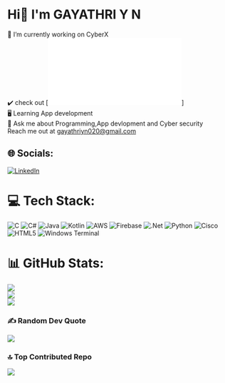 #                                                          Hi👋 I'm GAYATHRI Y N
🔭 I’m currently working on CyberX<br> ✔️ check out [![ My Resume](file:///C:/Users/gayathri/Downloads/Gayathri%20Y%20N%20Resume%20(1).pdf)] <br>🖥️ Learning  App development<br>💬 Ask me about Programming,App devlopment and Cyber security<br> Reach me out at gayathriyn020@gmail.com


## 🌐 Socials:
 [![LinkedIn](https://img.shields.io/badge/LinkedIn-%230077B5.svg?logo=linkedin&logoColor=white)](https://www.linkedin.com/in/gayathri-y-n-1a9048320)  

# 💻 Tech Stack:
![C](https://img.shields.io/badge/c-%2300599C.svg?style=for-the-badge&logo=c&logoColor=white) ![C#](https://img.shields.io/badge/c%23-%23239120.svg?style=for-the-badge&logo=csharp&logoColor=white) ![Java](https://img.shields.io/badge/java-%23ED8B00.svg?style=for-the-badge&logo=openjdk&logoColor=white) ![Kotlin](https://img.shields.io/badge/kotlin-%237F52FF.svg?style=for-the-badge&logo=kotlin&logoColor=white) ![AWS](https://img.shields.io/badge/AWS-%23FF9900.svg?style=for-the-badge&logo=amazon-aws&logoColor=white) ![Firebase](https://img.shields.io/badge/firebase-%23039BE5.svg?style=for-the-badge&logo=firebase) ![.Net](https://img.shields.io/badge/.NET-5C2D91?style=for-the-badge&logo=.net&logoColor=white) ![Python](https://img.shields.io/badge/python-3670A0?style=for-the-badge&logo=python&logoColor=ffdd54) ![Cisco](https://img.shields.io/badge/cisco-%23049fd9.svg?style=for-the-badge&logo=cisco&logoColor=black) ![HTML5](https://img.shields.io/badge/html5-%23E34F26.svg?style=for-the-badge&logo=html5&logoColor=white) ![Windows Terminal](https://img.shields.io/badge/Windows%20Terminal-%234D4D4D.svg?style=for-the-badge&logo=windows-terminal&logoColor=white)
# 📊 GitHub Stats:
![](https://github-readme-stats.vercel.app/api?username=gayathriyn&theme=dark&hide_border=false&include_all_commits=false&count_private=false)<br/>
![](https://github-readme-streak-stats.herokuapp.com/?user=gayathriyn&theme=dark&hide_border=false)<br/>
![](https://github-readme-stats.vercel.app/api/top-langs/?username=gayathriyn&theme=dark&hide_border=false&include_all_commits=false&count_private=false&layout=compact)


### ✍️ Random Dev Quote
![](https://quotes-github-readme.vercel.app/api?type=horizontal&theme=radical)

### 🔝 Top Contributed Repo
![](https://github-contributor-stats.vercel.app/api?username=gayathriyn&limit=5&theme=dark&combine_all_yearly_contributions=true)

<!-- Proudly created with GPRM ( https://gprm.itsvg.in ) -->
